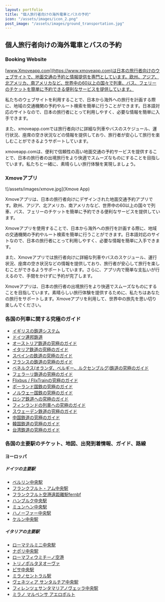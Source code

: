 ```yaml
---
layout: portfolio
title: "個人旅行者向けの海外電車とバスの予約"
icon: "/assets/images/icon_2.png"
post_image: "/assets/images/ground_transportation.jpg"
---
```


<h2>個人旅行者向けの海外電車とバスの予約</h2>

### Booking Website

[www.Xmoveapp.com](https://www.xmoveapp.com)は日本の旅行者向けのウェブサイトで、地面交通の予約と情報提供を専門としています。欧州、アジア、北アメリカ、南アメリカなど、世界中の60以上の国々で列車、バス、フェリーのチケットを簡単に予約できる便利なサービスを提供しています。

私たちのウェブサイトを利用することで、日本から海外への旅行を計画する際に、地域の交通機関の予約やルート検索を簡単に行うことができます。日本語対応のサイトなので、日本の旅行者にとって利用しやすく、必要な情報を簡単に入手できます。

また、xmoveapp.comでは旅行者向けに詳細な列車やバスのスケジュール、運行状況、座席の空き状況などの情報を提供しており、旅行者が安心して旅行を楽しむことができるようサポートしています。

xmoveapp.comは、便利で信頼性の高い地面交通の予約サービスを提供することで、日本の旅行者の出境旅行をより快適でスムーズなものにすることを目指しています。私たちと一緒に、素晴らしい旅行体験を実現しましょう。

### Xmoveアプリ

![/assets/images/xmove.jpg](Xmove App)

Xmoveアプリは、日本の旅行者向けにデザインされた地面交通予約アプリです。欧州、アジア、北アメリカ、南アメリカなど、世界中の60以上の国々で列車、バス、フェリーのチケットを簡単に予約できる便利なサービスを提供しています。

Xmoveアプリを使用することで、日本から海外への旅行を計画する際に、地域の交通機関の予約やルート検索を簡単に行うことができます。日本語対応のサイトなので、日本の旅行者にとって利用しやすく、必要な情報を簡単に入手できます。

また、Xmoveアプリでは旅行者向けに詳細な列車やバスのスケジュール、運行状況、座席の空き状況などの情報を提供しており、旅行者が安心して旅行を楽しむことができるようサポートしています。さらに、アプリ内で簡単な支払いが行えるので、手間をかけずに予約が完了します。

Xmoveアプリは、日本の旅行者の出境旅行をより快適でスムーズなものにすることを目指しています。素晴らしい旅行体験を提供するために、私たちはあなたの旅行をサポートします。Xmoveアプリを利用して、世界中の旅先を思い切り楽しんでください。

### 各国の列車に関する究極のガイド

* [イギリスの鉄道システム](https://help.g2rail.com/ja/railways/national-rail)
* [ドイツ連邦鉄道](https://help.g2rail.com/ja/railways/db)
* [オーストリア鉄道の究極のガイド](https://help.g2rail.com/ja/railways/%C3%B6bb)
* [イタリア鉄道の究極のガイド](https://help.g2rail.com/ja/railways/trenitalia)
* [スペインの鉄道の究極のガイド](https://help.g2rail.com/ja/railways/renfe)
* [フランスの鉄道の究極のガイド](https://help.g2rail.com/ja/railways/sncf)
* [ベネルクス(オランダ、ベルギー、ルクセンブルグ)鉄道の究極のガイド](https://help.g2rail.com/ja/railways/bene-rail)
* [フェラーリ鉄道の究極のガイド](https://help.g2rail.com/ja/railways/ntv)
* [Flixbus / FlixTrainの究極のガイド](https://help.g2rail.com/ja/railways/flixbus)
* [ポーランド国鉄の究極のガイド](https://help.g2rail.com/ja/railways/poland-polskie-koleje)
* [ノルウェー国鉄の究極のガイド](https://help.g2rail.com/ja/railways/norway-nsb)
* [ロシア鉄道への究極のガイド](https://help.g2rail.com/ja/railways/russia-railway)
* [フィンランドの列車への究極のガイド](https://help.g2rail.com/ja/railways/finnland-vr)
* [スウェーデン鉄道の究極のガイド](https://help.g2rail.com/ja/railways/sweden-statens-j%C3%A4rnv%C3%A4gar)
* [中国鉄道の究極のガイド](https://help.g2rail.com/ja/railways/china-railway)
* [韓国鉄道の究極のガイド](hhttps://help.g2rail.com/ja/railways/korail)
* [台湾鉄道の究極のガイド](https://help.g2rail.com/ja/railways/taiwan-high-speed-rail)

### 各国の主要駅のチケット、地図、出発到着情報、ガイド、路線

#### ヨーロッパ

##### ドイツの主要駅

* [ベルリン中央駅](https://help.g2rail.com/ja/stations/berlin-hbf)
* [フランクフルト・アム中央駅](https://help.g2rail.com/ja/stations/frankfurt-hbf)
* [フランクフルト空港遠距離駅fernbf](https://www.g2rail.com/help/ja/stations/frankfurtm-flughafen-fernbf)
* [ハンブルク中央駅](hhttps://help.g2rail.com/ja/stations/hamburg-hbf)
* [ミュンヘン中央駅](https://www.g2rail.com/help/ja/stations/m%C3%BCnchen-hbf)
* [ハノーファー中央駅](https://www.g2rail.com/help/ja/stations/hannover-hbf)
* [ケルン中央駅](https://help.g2rail.com/ja/stations/k%C3%B6ln-hbf)

##### イタリアの主要駅

* [ローマテルミニ中央駅](https://help.g2rail.com/ja/stations/roma-termini)
* [ナポリ中央駅](https://www.g2rail.com/help/ja/stations/napoli-centrale)
* [ローマフィウミチーノ空港](https://www.g2rail.com/help/ja/stations/fiumicino-aeroporto-roma)
* [トリノポルタヌオーヴァ](https://www.g2rail.com/help/ja/stations/torino-porta-nuova)
* [ピサ中央駅](hhttps://www.g2rail.com/help/ja/stations/pisa-centrale)
* [ミラノセントラル駅](https://www.g2rail.com/help/ja/stations/milano-centrale)
* [ヴェネツィア サンタルチア中央駅](https://www.g2rail.com/help/ja/stations/venezia-s.-lucia)
* [フィレンツェサンタマリアノヴェッラ中央駅](https://help.g2rail.com/ja/stations/firenze-santa-maria-novella-smn)
* [ミラノ マルペンサ アエロポルト](https://help.g2rail.com/ja/stations/malpensa-aeroporto)


